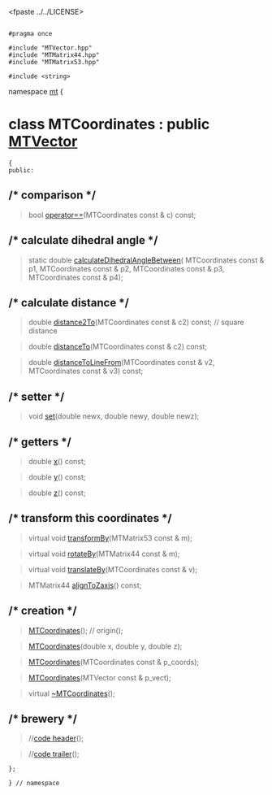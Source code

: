 
<fpaste ../../LICENSE>

~~~ { .cpp }

#pragma once

#include "MTVector.hpp"
#include "MTMatrix44.hpp"
#include "MTMatrix53.hpp"

#include <string>
~~~

namespace [mt](namespace_mt.list) {

# class MTCoordinates : public [MTVector](MTVector.hpp.md)

~~~ { .cpp }
{
public:
~~~

## /* comparison */

>bool [operator==](MTCoordinates_comparison.cpp.md)(MTCoordinates const & c) const;

## /* calculate dihedral angle */

>static double [calculateDihedralAngleBetween](MTCoordinates_calculateDihedralAngleBetween.cpp.md)( MTCoordinates const & p1, MTCoordinates const & p2, MTCoordinates const & p3, MTCoordinates const & p4);

## /* calculate distance */

>double [distance2To](MTCoordinates_distanceTo.cpp.md)(MTCoordinates const & c2) const;  // square distance

>double [distanceTo](MTCoordinates_distanceTo.cpp.md)(MTCoordinates const & c2) const;

>double [distanceToLineFrom](MTCoordinates_distanceTo.cpp.md)(MTCoordinates const & v2, MTCoordinates const & v3) const;

## /* setter */

>void [set](MTCoordinates_set.cpp.md)(double newx, double newy, double newz);

## /* getters */

>double [x](MTCoordinates_getters.cpp.md)() const;

>double [y](MTCoordinates_getters.cpp.md)() const;

>double [z](MTCoordinates_getters.cpp.md)() const;

## /* transform this coordinates */

>virtual void [transformBy](MTCoordinates_transformBy.cpp.md)(MTMatrix53 const & m);

>virtual void [rotateBy](MTCoordinates_rotateBy.cpp.md)(MTMatrix44 const & m);

>virtual void [translateBy](MTCoordinates_translateBy.cpp.md)(MTCoordinates const & v);

>MTMatrix44 [alignToZaxis](MTCoordinates_alignToZaxis.cpp.md)() const;

## /* creation */

>[MTCoordinates](MTCoordinates_ctor.cpp.md)(); // origin();

>[MTCoordinates](MTCoordinates_ctor.cpp.md)(double x, double y, double z);

>[MTCoordinates](MTCoordinates_ctor.cpp.md)(MTCoordinates const & p_coords);

>[MTCoordinates](MTCoordinates_ctor.cpp.md)(MTVector const & p_vect);

>virtual [~MTCoordinates](MTCoordinates_dtor.cpp.md)();

## /* brewery */

>//[code header](MTCoordinates_-alpha-)();

>//[code trailer](MTCoordinates_-omega-)();


~~~ { .cpp }
};

} // namespace
~~~

